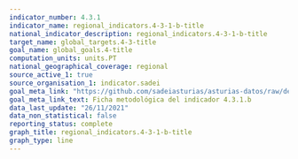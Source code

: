```yaml
---
indicator_number: 4.3.1
indicator_name: regional_indicators.4-3-1-b-title
national_indicator_description: regional_indicators.4-3-1-b-title
target_name: global_targets.4-3-title
goal_name: global_goals.4-title
computation_units: units.PT
national_geographical_coverage: regional
source_active_1: true
source_organisation_1: indicator.sadei
goal_meta_link: "https://github.com/sadeiasturias/asturias-datos/raw/develop/descargas/metodologia/4.3.1.b.pdf"
goal_meta_link_text: Ficha metodológica del indicador 4.3.1.b
data_last_update: "26/11/2021"
data_non_statistical: false
reporting_status: complete
graph_title: regional_indicators.4-3-1-b-title
graph_type: line
---
```

